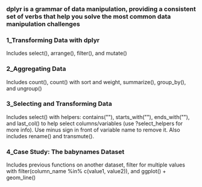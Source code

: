 ### dplyr is a grammar of data manipulation, providing a consistent set of verbs that help you solve the most common data manipulation challenges

### 1_Transforming Data with dplyr
Includes select(), arrange(), filter(), and mutate()

### 2_Aggregating Data
Includes count(), count() with sort and weight, summarize(), group_by(), and ungroup()

### 3_Selecting and Transforming Data
Includes select() with helpers: contains(""), starts_with(""), ends_with(""), and last_col() to help select columns/variables (use ?select_helpers for more info). Use minus sign in front of variable name to remove it.  Also includes rename() and transmute().

### 4_Case Study: The babynames Dataset
Includes previous functions on another dataset, filter for multiple values with filter(column_name %in% c(value1, value2)), and ggplot() + geom_line()